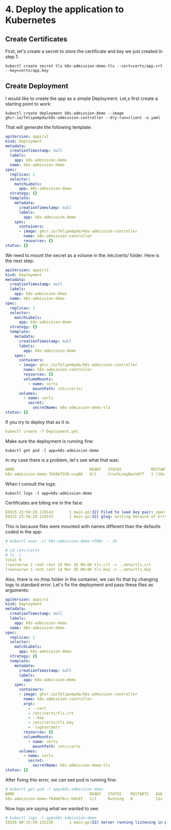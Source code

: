 # 4. Deploy the application to Kubernetes

## Create Certificates

First, let's create a secret to store the certificate and key we just created in step 1:

```shell
kubectl create secret tls k8s-admission-demo-tls --cert=certs/app.crt --key=certs/app.key
```

## Create Deployment

I would like to create the app as a simple Deployment. 
Let,s first create a starting point to work:
```shell
kubectl create deployment k8s-admission-demo --image ghcr.io/felipempda/k8s-admission-controller --dry-run=client -o yaml
```

That will generate the following template:

```yaml
apiVersion: apps/v1
kind: Deployment
metadata:
  creationTimestamp: null
  labels:
    app: k8s-admission-demo
  name: k8s-admission-demo
spec:
  replicas: 1
  selector:
    matchLabels:
      app: k8s-admission-demo
  strategy: {}
  template:
    metadata:
      creationTimestamp: null
      labels:
        app: k8s-admission-demo
    spec:
      containers:
      - image: ghcr.io/felipempda/k8s-admission-controller
        name: k8s-admission-controller
        resources: {}
status: {}
```

We need to mount the secret as a volume in the /etc/certs/ folder. Here is the next step:

```yaml
apiVersion: apps/v1
kind: Deployment
metadata:
  creationTimestamp: null
  labels:
    app: k8s-admission-demo
  name: k8s-admission-demo
spec:
  replicas: 1
  selector:
    matchLabels:
      app: k8s-admission-demo
  strategy: {}
  template:
    metadata:
      creationTimestamp: null
      labels:
        app: k8s-admission-demo
    spec:
      containers:
      - image: ghcr.io/felipempda/k8s-admission-controller
        name: k8s-admission-controller
        resources: {}
        volumeMounts: 
          - name: certs
            mountPath: /etc/certs/
      volumes:
        - name: certs
          secret: 
            secretName: k8s-admission-demo-tls
status: {}
```

If you try to deploy that as it is:
```yaml
kubectl create -f Deployment.yml
```

Make sure the deployment is running fine:

```shell
kubectl get pod -l app=k8s-admission-demo
```

In my case there is a problem, let's see what that was:
```yaml
NAME                                 READY   STATUS             RESTARTS      AGE
k8s-admission-demo-7b58bf558-nsg86   0/1     CrashLoopBackOff   1 (10s ago)   13s
```

When I consult the logs:

```shell
kubectl logs -l app=k8s-admission-demo
```

Certificates are biting me in the face:

```yaml
E0325 23:56:28.118143       1 main.go:32] Filed to load key pair: open /etc/certs/app.crt: no such file or directory
E0325 23:56:28.118143       1 main.go:32] glog: exiting because of error: log: cannot create log: open /tmp/k8s-admission-controller.k8s-admission-demo-7b58bf558-nsg86.webhook.log.INFO.20230325-235628.1: no such file or directory
```

This is because files were mounted with names different than the defaults coded in the app:

```yaml
# kubectl exec -it k8s-admission-demo-<TAB> -- sh

# cd /etc/certs
# ls -l
total 0
lrwxrwxrwx 1 root root 14 Mar 26 00:06 tls.crt -> ..data/tls.crt
lrwxrwxrwx 1 root root 14 Mar 26 00:06 tls.key -> ..data/tls.key
```

Also, there is no /tmp folder in the container, we can fix that by changing logs to standard error. Let's fix the deployment and pass these files as arguments:

```yaml
apiVersion: apps/v1
kind: Deployment
metadata:
  creationTimestamp: null
  labels:
    app: k8s-admission-demo
  name: k8s-admission-demo
spec:
  replicas: 1
  selector:
    matchLabels:
      app: k8s-admission-demo
  strategy: {}
  template:
    metadata:
      creationTimestamp: null
      labels:
        app: k8s-admission-demo
    spec:
      containers:
      - image: ghcr.io/felipempda/k8s-admission-controller
        name: k8s-admission-controller
        args:
          - --cert
          - /etc/certs/tls.crt
          - --key
          - /etc/certs/tls.key
          - -logtostderr
        resources: {}
        volumeMounts:
          - name: certs
            mountPath: /etc/certs
      volumes:
        - name: certs
          secret:
            secretName: k8s-admission-demo-tls
status: {}
```

After fixing this error, we can see pod is running fine:

```yaml
# kubectl get pod -l app=k8s-admission-demo
NAME                                 READY   STATUS    RESTARTS   AGE
k8s-admission-demo-f8d66f6cc-hkk4f   1/1     Running   0          11s
```

Now logs are saying what we wanted to see:

```yaml
# kubectl logs -l app=k8s-admission-demo
I0326 00:15:59.132156       1 main.go:53] Server running listening in port: 9000
```